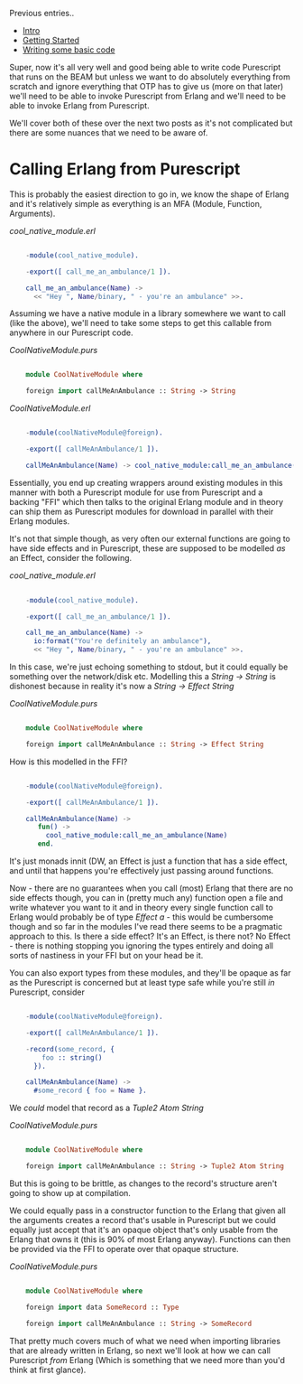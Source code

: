 Previous entries..

- [Intro](/entries/functional-erlang---purescript-on-the-beam---intro.html)
- [Getting Started](/entries/purescript-on-the-beam:-getting-started.html)
- [Writing some basic code](/entries/purescript-on-the-beam---writing-some-basic-code.html)

Super, now it's all very well and good being able to write code Purescript that runs on the BEAM but unless we want to do absolutely everything from scratch and ignore everything that OTP has to give us (more on that later) we'll need to be able to invoke Purescript from Erlang and we'll need to be able to invoke Erlang from Purescript.

We'll cover both of these over the next two posts as it's not complicated but there are some nuances that we need to be aware of.

# Calling Erlang from Purescript

This is probably the easiest direction to go in, we know the shape of Erlang and it's relatively simple as everything is an MFA (Module, Function, Arguments). 

*cool_native_module.erl*

```erlang

    -module(cool_native_module).

    -export([ call_me_an_ambulance/1 ]).

    call_me_an_ambulance(Name) ->
      << "Hey ", Name/binary, " - you're an ambulance" >>.

```

Assuming we have a native module in a library somewhere we want to call (like the above), we'll need to take some steps to get this callable from anywhere in our Purescript code.

*CoolNativeModule.purs*

```haskell

    module CoolNativeModule where

    foreign import callMeAnAmbulance :: String -> String

```
    
*CoolNativeModule.erl*

```erlang

    -module(coolNativeModule@foreign).

    -export([ callMeAnAmbulance/1 ]).

    callMeAnAmbulance(Name) -> cool_native_module:call_me_an_ambulance(Name).

```

Essentially, you end up creating wrappers around existing modules in this manner with both a Purescript module for use from Purescript and a backing "FFI" which then talks to the original Erlang module and in theory can ship them as Purescript modules for download in parallel with their Erlang modules.

It's not that simple though, as very often our external functions are going to have side effects and in Purescript, these are supposed to be modelled *as* an Effect, consider the following.

*cool_native_module.erl*

```erlang
    
    -module(cool_native_module).

    -export([ call_me_an_ambulance/1 ]).

    call_me_an_ambulance(Name) ->
      io:format("You're definitely an ambulance"),
      << "Hey ", Name/binary, " - you're an ambulance" >>.


```

In this case, we're just echoing something to stdout, but it could equally be something over the network/disk etc. Modelling this a *String -> String* is dishonest because in reality it's now a *String -> Effect String*

*CoolNativeModule.purs*

```haskell

    module CoolNativeModule where

    foreign import callMeAnAmbulance :: String -> Effect String

```

How is this modelled in the FFI? 

```erlang

    -module(coolNativeModule@foreign).

    -export([ callMeAnAmbulance/1 ]).

    callMeAnAmbulance(Name) -> 
       fun() -> 
         cool_native_module:call_me_an_ambulance(Name)
       end.

```

It's just monads innit (DW, an Effect is just a function that has a side effect, and until that happens you're effectively just passing around functions.

Now - there are no guarantees when you call (most) Erlang that there are no side effects though, you can in (pretty much any) function open a file and write whatever you want to it and in theory every single function call to Erlang would probably be of type *Effect a* - this would be cumbersome though and so far in the modules I've read there seems to be a pragmatic approach to this. Is there a side effect? It's an Effect, is there not? No Effect - there is nothing stopping you ignoring the types entirely and doing all sorts of nastiness in your FFI but on your head be it.

You can also export types from these modules, and they'll be opaque as far as the Purescript is concerned but at least type safe while you're still *in* Purescript, consider

```erlang

    -module(coolNativeModule@foreign).

    -export([ callMeAnAmbulance/1 ]).

    -record(some_record, {
        foo :: string()
      }).

    callMeAnAmbulance(Name) -> 
      #some_record { foo = Name }.

```

We *could* model that record as a *Tuple2 Atom String*

*CoolNativeModule.purs*

```haskell

    module CoolNativeModule where

    foreign import callMeAnAmbulance :: String -> Tuple2 Atom String

```

But this is going to be brittle, as changes to the record's structure aren't going to show up at compilation.

We could equally pass in a constructor function to the Erlang that given all the arguments creates a record that's usable in Purescript but we could equally just accept that it's an opaque object that's only usable from the Erlang that owns it (this is 90% of most Erlang anyway). Functions can then be provided via the FFI to operate over that opaque structure.

*CoolNativeModule.purs*

```haskell

    module CoolNativeModule where

    foreign import data SomeRecord :: Type

    foreign import callMeAnAmbulance :: String -> SomeRecord

```

That pretty much covers much of what we need when importing libraries that are already written in Erlang, so next we'll look at how we can call Purescript *from* Erlang (Which is something that we need more than you'd think at first glance).

